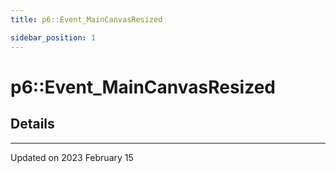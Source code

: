 ```yaml
---
title: p6::Event_MainCanvasResized

sidebar_position: 1
---
```


# p6::Event_MainCanvasResized





## Details
-------------------------------

Updated on 2023 February 15